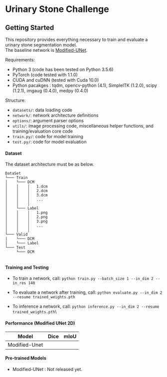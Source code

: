 # Urinary Stone Challenge

## Getting Started
This repository provides everything necessary to train and evaluate a urinary stone segmentation model.\
The baseline network is [Modified-UNet](https://github.com/pykao/Modified-3D-UNet-Pytorch).

Requirements:
- Python 3 (code has been tested on Python 3.5.6)
- PyTorch (code tested with 1.1.0)
- CUDA and cuDNN (tested with Cuda 10.0)
- Python pacakges : tqdm, opencv-python (4.1), SimpleITK (1.2.0), scipy (1.2.1), imgaug (0.4.0), medpy (0.4.0)

Structure:
- ```datasets/```: data loading code
- ```network/```: network architecture definitions
- ```options/```: argument parser options
- ```utils/```: image processing code, miscellaneous helper functions, and training/evaluation core code
- ```train.py/```: code for model training
- ```test.py/```: code for model evaluation

#### Dataset
The dataset architecture must be as below.
```
DataSet
└─── Train
│    └─── DCM
│    │    │   1.dcm
│    │    │   2.dcm
│    │    │   3.dcm
│    │    │   ...
│    │    │
│    └─── Label
│    │    │   1.png
│    │    │   2.png
│    │    │   3.png
│    │    │   ...
│    │    │
└─── Valid
|    └─── DCM
|    └─── Label
└─── Test
     └─── DCM
     
```


#### Training and Testing
- To train a network, call: ```python train.py --batch_size 1 --in_dim 2 --in_res 140```

- To evaluate a network after training, call: ```python evaluate.py --in_dim 2 --resume trained_weights.pth```

- To inference a network, call: ```python inference.py --in_dim 2 --resume trained_weights.pth```\

#### Performance (Modified UNet 2D)
|    Model     | Dice | mIoU |
| :----------: | :--: | :--: |
| Modified-Unet|      |      |


#### Pre-trained Models
- Modified-UNet : Not released yet.
